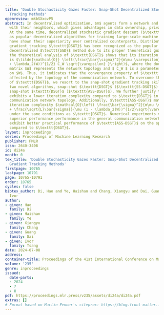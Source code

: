 ```yaml
---
title: 'Double Stochasticity Gazes Faster: Snap-Shot Decentralized Stochastic Gradient
  Tracking Methods'
openreview: mkbSXxovP5
abstract: In decentralized optimization, $m$ agents form a network and only communicate
  with their neighbors, which gives advantages in data ownership, privacy, and scalability.
  At the same time, decentralized stochastic gradient descent ($\texttt{SGD}$) methods,
  as popular decentralized algorithms for training large-scale machine learning models,
  have shown their superiority over centralized counterparts. Distributed stochastic
  gradient tracking $\texttt{DSGT}$ has been recognized as the popular and state-of-the-art
  decentralized $\texttt{SGD}$ method due to its proper theoretical guarantees. However,
  the theoretical analysis of $\texttt{DSGT}$ shows that its iteration complexity
  is $\tilde{\mathcal{O}} \left(\frac{\bar{\sigma}^2}{m\mu \varepsilon} + \frac{\sqrt{L}\bar{\sigma}}{\mu(1
  - \lambda_2(W))^{1/2} C_W \sqrt{\varepsilon} }\right)$, where the doubly stochastic
  matrix $W$ represents the network topology and $ C_W $ is a parameter that depends
  on $W$. Thus, it indicates that the convergence property of $\texttt{DSGT}$ is heavily
  affected by the topology of the communication network. To overcome the weakness
  of $\texttt{DSGT}$, we resort to the snap-shot gradient tracking skill and propose
  two novel algorithms, snap-shot $\texttt{DSGT}$ ($\texttt{SS-DSGT}$) and accelerated
  snap-shot $\texttt{DSGT}$ ($\texttt{ASS-DSGT}$). We further justify that $\texttt{SS-DSGT}$
  exhibits a lower iteration complexity compared to $\texttt{DSGT}$ in the general
  communication network topology. Additionally, $\texttt{ASS-DSGT}$ matches $\texttt{DSGT}$’s
  iteration complexity $\mathcal{O}\left( \frac{\bar{\sigma}^2}{m\mu \varepsilon}
  + \frac{\sqrt{L}\bar{\sigma}}{\mu (1 - \lambda_2(W))^{1/2}\sqrt{\varepsilon}} \right)$
  under the same conditions as $\texttt{DSGT}$. Numerical experiments validate $\texttt{SS-DSGT}$’s
  superior performance performance in the general communication network topology and
  exhibit better practical performance of $\texttt{ASS-DSGT}$ on the specified $W$
  compared to $\texttt{DSGT}$.
layout: inproceedings
series: Proceedings of Machine Learning Research
publisher: PMLR
issn: 2640-3498
id: di24a
month: 0
tex_title: 'Double Stochasticity Gazes Faster: Snap-Shot Decentralized Stochastic
  Gradient Tracking Methods'
firstpage: 10765
lastpage: 10791
page: 10765-10791
order: 10765
cycles: false
bibtex_author: Di, Hao and Ye, Haishan and Chang, Xiangyu and Dai, Guang and Tsang,
  Ivor
author:
- given: Hao
  family: Di
- given: Haishan
  family: Ye
- given: Xiangyu
  family: Chang
- given: Guang
  family: Dai
- given: Ivor
  family: Tsang
date: 2024-07-08
address:
container-title: Proceedings of the 41st International Conference on Machine Learning
volume: '235'
genre: inproceedings
issued:
  date-parts:
  - 2024
  - 7
  - 8
pdf: https://proceedings.mlr.press/v235/assets/di24a/di24a.pdf
extras: []
# Format based on Martin Fenner's citeproc: https://blog.front-matter.io/posts/citeproc-yaml-for-bibliographies/
---
```

